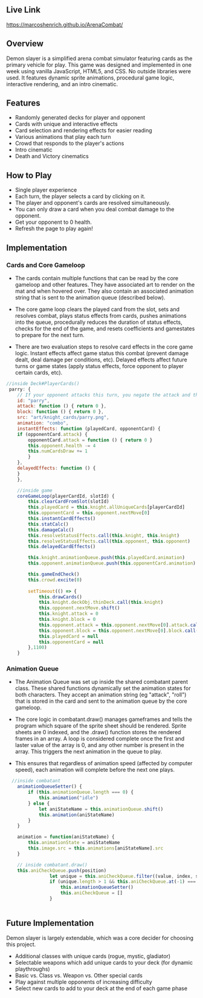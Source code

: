 ## Live Link

https://marcoshenrich.github.io/ArenaCombat/

## Overview

Demon slayer is a simplified arena combat simulator featuring cards as the primary vehicle for play. This game was designed and implemented in one week using vanilla JavaScript, HTML5, and CSS. No outside libraries were used. It features dynamic sprite animations, procedural game logic, interactive rendering, and an intro cinematic.

## Features
* Randomly generated decks for player and opponent
* Cards with unique and interactive effects
* Card selection and rendering effects for easier reading
* Various animations that play each turn
* Crowd that responds to the player's actions
* Intro cinematic
* Death and Victory cinematics

## How to Play
* Single player experience
* Each turn, the player selects a card by clicking on it. 
* The player and opponent's cards are resolved simultaneously. 
* You can only draw a card when you deal combat damage to the opponent. 
* Get your opponent to 0 health. 
* Refresh the page to play again!

## Implementation

### Cards and Core Gameloop

* The cards contain multiple functions that can be read by the core gameloop and other features. They have associated art to render on the mat and when hovered over. They also contain an associated animation string that is sent to the animation queue (described below). 

* The core game loop clears the played card from the slot, sets and resolves combat, plays status effects from cards, pushes animations into the queue, procedurally reduces the duration of status effects, checks for the end of the game, and resets coefficients and gamestates to prepare for the next turn. 

* There are two evaluation steps to resolve card effects in the core game logic. Instant effects affect game status this combat (prevent damage dealt, deal damage per conditions, etc). Delayed effects affect future turns or game states (apply status effects, force opponent to player certain cards, etc).

```javascript
//inside Deck#PlayerCards()
 parry: {
    // If your opponent attacks this turn, you negate the attack and they take 4 damage.
    id: "parry",
    attack: function () { return 0 },
    block: function () { return 0 },
    src: "art/knight_cards/parry.png",
    animation: "combo",
    instantEffects: function (playedCard, opponentCard) {
    if (opponentCard.attack) {
        opponentCard.attack = function () { return 0 }
        this.opponent.health -= 4
        this.numCardsDraw += 1 
        }
    },
    delayedEffects: function () { 
    }
    },

    //inside game
    coreGameLoop(playerCardId, slotId) {
        this.clearCardFromSlot(slotId)
        this.playedCard = this.knight.allUniqueCards[playerCardId]
        this.opponentCard = this.opponent.nextMove[0]
        this.instantCardEffects()
        this.statCalc()
        this.damageCalc()
        this.resolveStatusEffects.call(this.knight, this.knight)
        this.resolveStatusEffects.call(this.opponent, this.opponent)
        this.delayedCardEffects()

        this.knight.animationQueue.push(this.playedCard.animation)
        this.opponent.animationQueue.push(this.opponentCard.animation)

        this.gameEndCheck()
        this.crowd.excite(0)
        
        setTimeout(() => {
            this.drawCards()
            this.knight.deckObj.thinDeck.call(this.knight)
            this.opponent.nextMove.shift()
            this.knight.attack = 0
            this.knight.block = 0
            this.opponent.attack = this.opponent.nextMove[0].attack.call(this)
            this.opponent.block = this.opponent.nextMove[0].block.call(this)
            this.playedCard = null
            this.opponentCard = null
        },1100)
    }
```

### Animation Queue
* The Animation Queue was set up inside the shared combatant parent class. These shared functions dynamically set the animation states for both characters. They accept an animation string (eg "attack", "roll") that is stored in the card and sent to the animation queue by the core gameloop. 

* The core logic in combatant.draw() manages gameframes and tells the program which square of the sprite sheet should be rendered. Sprite sheets are 0 indexed, and the .draw() function stores the rendered frames in an array. A loop is considered complete once the first and laster value of the array is 0, and any other number is present in the array. This triggers the next animation in the queue to play. 

* This ensures that regardless of animation speed (affected by computer speed), each animation will complete before the next one plays. 

```javascript
  //inside combatant
    animationQueueSetter() {
        if (this.animationQueue.length === 0) {
            this.animation("idle")
        } else {
            let aniStateName = this.animationQueue.shift()
            this.animation(aniStateName)
        } 
    }

    animation = function(aniStateName) {
        this.animationState = aniStateName
        this.image.src = this.animations[aniStateName].src
    }

    // inside combatant.draw()
    this.aniCheckQueue.push(position)
                let unique = this.aniCheckQueue.filter((value, index, self) => { return self.indexOf(value) === index })
                if (unique.length > 1 && this.aniCheckQueue.at(-1) === 0 && this.animationState !== "idle") {
                    this.animationQueueSetter()
                    this.aniCheckQueue = []
                }
  
```

## Future Implementation

Demon slayer is largely extendable, which was a core decider for choosing this project. 

* Additional classes with unique cards (rogue, mystic, gladiator)
* Selectable weapons which add unique cards to your deck (for dynamic playthroughs)
* Basic vs. Class vs. Weapon vs. Other special cards
* Play against multiple opponents of increasing difficulty
* Select new cards to add to your deck at the end of each game phase


